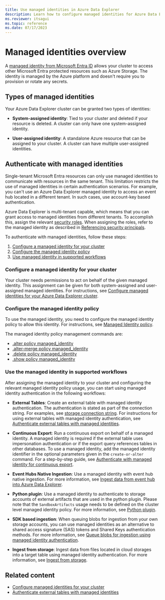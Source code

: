 ```yaml
---
title: Use managed identities in Azure Data Explorer
description: Learn how to configure managed identities for Azure Data Explorer scenarios.
ms.reviewer: itsagui
ms.topic: reference
ms.date: 07/17/2023
---
```

# Managed identities overview

A [managed identity from Microsoft Entra ID](/azure/active-directory/managed-identities-azure-resources/overview) allows your cluster to access other Microsoft Entra protected resources such as Azure Storage. The identity is managed by the Azure platform and doesn't require you to provision or rotate any secrets.

## Types of managed identities

Your Azure Data Explorer cluster can be granted two types of identities:

* **System-assigned identity**: Tied to your cluster and deleted if your resource is deleted. A cluster can only have one system-assigned identity.

* **User-assigned identity**: A standalone Azure resource that can be assigned to your cluster. A cluster can have multiple user-assigned identities.

## Authenticate with managed identities

Single-tenant Microsoft Entra resources can only use managed identities to communicate with resources in the same tenant. This limitation restricts the use of managed identities in certain authentication scenarios. For example, you can't use an Azure Data Explorer managed identity to access an event hub located in a different tenant. In such cases, use account-key based authentication.

Azure Data Explorer is multi-tenant capable, which means that you can grant access to managed identities from different tenants. To accomplish this, assign the relevant [security roles](/kusto/management/security-roles). When assigning the roles, refer to the managed identity as described in [Referencing security principals](/kusto/management/reference-security-principals#referencing-azure-ad-principals-and-groups).

To authenticate with managed identities, follow these steps:

1. [Configure a managed identity for your cluster](#configure-a-managed-identity-for-your-cluster)
1. [Configure the managed identity policy](#configure-the-managed-identity-policy)
1. [Use managed identity in supported workflows](#use-the-managed-identity-in-supported-workflows)

### Configure a managed identity for your cluster

Your cluster needs permissions to act on behalf of the given managed identity. This assignment can be given for both system-assigned and user-assigned managed identities. For instructions, see [Configure managed identities for your Azure Data Explorer cluster](configure-managed-identities-cluster.md#configure-managed-identities-for-your-azure-data-explorer-cluster).

### Configure the managed identity policy

To use the managed identity, you need to configure the managed identity policy to allow this identity. For instructions, see [Managed Identity policy](/kusto/management/managed-identity-policy).

The managed identity policy management commands are:

* [.alter policy managed_identity](/kusto/management/alter-managed-identity-policy-command)
* [.alter-merge policy managed_identity](/kusto/management/alter-merge-managed-identity-policy-command)
* [.delete policy managed_identity](/kusto/management/delete-managed-identity-policy-command)
* [.show policy managed_identity](/kusto/management/show-managed-identity-policy-command)

### Use the managed identity in supported workflows

After assigning the managed identity to your cluster and configuring the relevant managed identity policy usage, you can start using managed identity authentication in the following workflows:

* **External Tables**: Create an external table with managed identity authentication. The authentication is stated as part of the connection string. For examples, see [storage connection string](/kusto/api/connection-strings/storage-connection-strings). For instructions for using external tables with managed identity authentication, see [Authenticate external tables with managed identities](external-tables-managed-identities.md).

* **Continuous Export**: Run a continuous export on behalf of a managed identity.  A managed identity is required if the external table uses impersonation authentication or if the export query references tables in other databases. To use a managed identity, add the managed identity identifier in the optional parameters given in the `create-or-alter` command. For a step-by-step guide, see [Authenticate with managed identity for continuous export](/kusto/management/data-export/continuous-export-with-managed-identity).

* **Event Hubs Native Ingestion**: Use a managed identity with event hub native ingestion. For more information, see [Ingest data from event hub into Azure Data Explorer](create-event-hubs-connection.md?tabs=portalADX).

* **Python plugin**: Use a managed identity to authenticate to storage accounts of external artifacts that are used in the python plugin. Please note that the `SandboxArtifacts` usage needs to be defined on the cluster level managed identity policy. For more information, see [Python plugin](/kusto/query/python-plugin).

* **SDK based ingestion**: When queuing blobs for ingestion from your own storage accounts, you can use managed identities as an alternative to shared access signature (SAS) tokens and Shared Keys authentication methods. For more information, see [Queue blobs for ingestion using managed identity authentication](ingest-data-managed-identity.md).

* **Ingest from storage**: Ingest data from files located in cloud storages into a target table using managed identity authentication. For more information, see [Ingest from storage](/kusto/management/data-ingestion/ingest-from-storage).

## Related content

* [Configure managed identities for your cluster](configure-managed-identities-cluster.md)
* [Authenticate external tables with managed identities](external-tables-managed-identities.md)
